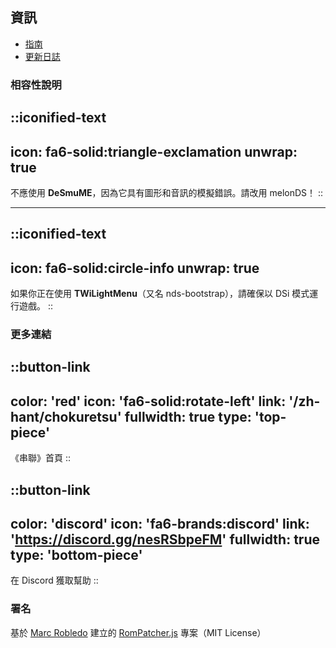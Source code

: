 ## 資訊
* [指南](/zh-hant/chokuretsu/guide)
* [更新日誌](https://github.com/haroohie-club/ChokuretsuTranslationRelease/releases)

### 相容性說明
::iconified-text
---
icon: fa6-solid:triangle-exclamation
unwrap: true
---
不應使用 **DeSmuME**，因為它具有圖形和音訊的模擬錯誤。請改用 melonDS！
::

<hr/>

::iconified-text
---
icon: fa6-solid:circle-info
unwrap: true
---
如果你正在使用 **TWiLightMenu**（又名 nds-bootstrap），請確保以 DSi 模式運行遊戲。
::

### 更多連結
::button-link
---
color: 'red'
icon: 'fa6-solid:rotate-left'
link: '/zh-hant/chokuretsu'
fullwidth: true
type: 'top-piece'
---
《串聯》首頁
::

::button-link
---
color: 'discord'
icon: 'fa6-brands:discord'
link: 'https://discord.gg/nesRSbpeFM'
fullwidth: true
type: 'bottom-piece'
---
在 Discord 獲取幫助
::

### 署名
基於 [Marc Robledo](https://www.marcrobledo.com/) 建立的 [RomPatcher.js](https://github.com/marcrobledo/RomPatcher.js/) 專案（MIT License）